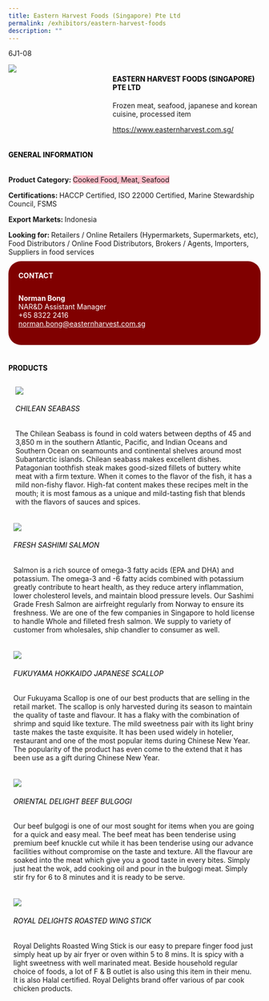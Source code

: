 ```yaml
---
title: Eastern Harvest Foods (Singapore) Pte Ltd
permalink: /exhibitors/eastern-harvest-foods
description: ""
---
```

<head>
	<div class="flex-paragraph">
		<!--hi there! this is a comment and will provide you with instructional guides-->
		<!--insert booth number here!-->
		<p style="text-transform: uppercase">6j1-08</p></div>
			<div class="flex-container" style="display: flex; flex-wrap: wrap;">
				<!--insert DOWNLOAD link of company logo between the " marks!-->
			<div class="card sgds" style="flex: 1 1 40%; display: block;"><img src="https://drive.google.com/uc?id=128-AnSE0L_vnLMc2tyLc4x9iJaznJTU0&export=download"></div>
	<div class="card-sgds" style="flex: 1 1 58%; display: block; margin-left: 3px">
		<h4 style="text-transform: uppercase; color: black;"><!--insert the exhibitor's name between the <b> tags here--><b>Eastern Harvest Foods (Singapore) Pte Ltd</b></h4><!--insert the exhibitor's description between the <p> tags here-->
		<p>Frozen meat, seafood, japanese and korean cuisine, processed item</p>
		<!--insert the exhibitor's website link, making sure there is "https:// www." present please. make sure the entire https link goes in between the " marks-->
		<p><a href="https://www.easternharvest.com.sg/" target="_blank"><!--insert the www website link here (no need for https)-->https://www.easternharvest.com.sg/</a></p>
	</div>
</div>
</head>

<body>
	<h4 style="text-transform: uppercase; color: black;"><b>General Information</b></h4>
		<div class="flex-container" style="display: flex; flex-wrap: wrap;">
			<div class="card sgds" style="flex: 1 1 65%; display: block; align-self: stretch">
			<div class="flex-paragraph">
			<p><b>Product Category: </b><span style=" background-color: pink; border-radius: 10 px;"><!--insert the exhibitor's pdt cat between the <p> tags here-->Cooked Food, Meat, Seafood</span></p> 
				<p><b>Certifications: </b><!--insert all the exhibitor's certifications between the </b> and </p> here--> HACCP Certified, ISO 22000 Certified, Marine Stewardship Council, FSMS</p>
			<p><b>Export Markets: </b><!--insert all the exhibitor's export markets between the </b> and </p> here-->Indonesia</p>
			<p style="margin-bottom: 10px;"><b>Looking for: </b><!--insert all the exhibitor's potential business partners between the </b> and </p> here-->Retailers / Online Retailers (Hypermarkets, Supermarkets, etc), Food Distributors / Online Food Distributors, Brokers / Agents, Importers, Suppliers in food services</p>
			</div>
		</div>
		<div class="card sgds" style="flex: 1 1 35%; padding: 10px; display: block; background-color: maroon; border-radius: 25px; align-self: center;">
		<h4 style="color: white; margin-top: 10px; margin-left: 10px;">CONTACT</h4>
		<div class="flex-paragraph">
			<!--replace with exhibitor's: -->
			<p style="padding: 10px; color: white;"><b><!-- POC name-->Norman Bong</b><br><!-- designation-->NAR&D Assistant Manager<br><!--contact number-->+65 8322 2416<br><!-- for linking purposes, insert their email after "mailto:"...--><a href="mailto:norman.bong@easternharvest.com.sg" style="color: white;"><!--...and also include the display email before </a> here-->norman.bong@easternharvest.com.sg</a></p>
		</div>
			</div>
		</div>
	<br>
		<h4 style="text-transform: uppercase; color: black;"><b>products</b></h4>
<div style="display: flex; flex-wrap: wrap;">
  <div class="card sgds" style="flex: 1 1 47%; margin: 10px; display: block;"><!--insert the exhibitor's DOWNLOAD image for product between the " marks here-->
	<div class="flex-image" style="display: block;"><img src="https://drive.google.com/uc?id=1JKQ97EN0IshZXHsqUarXoWWkjwc4tG-k&export=download"></div>
	<div class="flex-paragraph">
		<h6 style="text-transform: uppercase; color: black;"><!--insert product name before </h6> and product description after <p>-->Chilean Seabass</h6>
		<p>The Chilean Seabass is found in cold waters between depths of 45 and 3,850 m in the southern Atlantic, Pacific, and Indian Oceans and Southern Ocean on seamounts and continental shelves around most Subantarctic islands. Chilean seabass makes excellent dishes. Patagonian toothfish steak makes good-sized fillets of buttery white meat with a firm texture. When it comes to the flavor of the fish, it has a mild non-fishy flavor. High-fat content makes these recipes melt in the mouth; it is most famous as a unique and mild-tasting fish that blends with the flavors of sauces and spices.



</p></div>
	</div>
		<div class="card sgds" style="flex: 1 1 47%; margin: 10px; display: block;">
		<div class="flex-image" style="display: block;"><img src="https://drive.google.com/uc?id=1UwdzuTDKRQ44XmE3zUvoepk-pg63fYOL&export=download"></div>
	<div class="flex-paragraph">
		<h6 style="text-transform: uppercase; color: black;">  
Fresh Sashimi Salmon</h6>
		<p>Salmon is a rich source of omega-3 fatty acids (EPA and DHA) and potassium. The omega-3 and -6 fatty acids combined with potassium greatly contribute to heart health, as they reduce artery inflammation, lower cholesterol levels, and maintain blood pressure levels. Our Sashimi Grade Fresh Salmon are airfreight regularly from Norway to ensure its freshness. We are one of the few companies in Singapore to hold license to handle Whole and filleted fresh salmon. We supply to variety of customer from wholesales, ship chandler to consumer as well.


</p></div>
	</div>
		<div class="card sgds" style="flex: 1 1 47%; margin: 10px; display: block;">
		<div class="flex-image" style="display: block;"><img src="https://drive.google.com/uc?id=14wmS1jqichjAbtxDsQdevvILJduAMd3X&export=download"></div>
	<div class="flex-paragraph">
		<h6 style="text-transform: uppercase; color: black;">Fukuyama Hokkaido Japanese Scallop</h6>
		<p>Our Fukuyama Scallop is one of our best products that are selling in the retail market. The scallop is only harvested during its season to maintain the quality of taste and flavour. It has a flaky with the combination of shrimp and squid like texture. The mild sweetness pair with its light briny taste makes the taste exquisite. It has been used widely in hotelier, restaurant and one of the most popular items during Chinese New Year. The popularity of the product has even come to the extend that it has been use as a gift during Chinese New Year.

  

</p></div>
		</div>
		<div class="card sgds" style="flex: 1 1 47%; margin: 10px; display: block;">
		<div class="flex-image" style="display: block;"><img src="https://drive.google.com/uc?id=10DArEl7ksnbL5eQTPP1Ws2HTfRBaFtDv&export=download"></div>
	<div class="flex-paragraph">
		<h6 style="text-transform: uppercase; color: black;">Oriental Delight Beef Bulgogi</h6>
		<p>Our beef bulgogi is one of our most sought for items when you are going for a quick and easy meal. The beef meat has been tenderise using premium beef knuckle cut while it has been tenderise using our advance facilities without compromise on the taste and texture. All the flavour are soaked into the meat which give you a good taste in every bites. Simply just heat the wok, add cooking oil and pour in the bulgogi meat. Simply stir fry for 6 to 8 minutes and it is ready to be serve. </p></div>
	</div>
		<div class="card sgds" style="flex: 1 1 47%; margin: 10px; display: block;">
		<div class="flex-image" style="display: block;"><img src="https://drive.google.com/uc?id=1bmBdQ_2-yNDaWwF8_i4K5kqIH9WlAnmH&export=download"></div>
	<div class="flex-paragraph">
		<h6 style="text-transform: uppercase; color: black;">Royal Delights Roasted Wing Stick</h6>
Royal Delights Roasted Wing Stick is our easy to prepare finger food just simply heat up by air fryer or oven within 5 to 8 mins. It is spicy with a light sweetness with well marinated meat. Beside household regular choice of foods, a lot of F & B outlet is also using this item in their menu. It is also Halal certified. Royal Delights brand offer various of par cook chicken products.</p></div>
	</div>
	<!--don't delete these 2 tags. double check how the layout looks on the right too and lemme know if there are any problems! thank u so much for ur hardwork!-->
	</div>
</body>